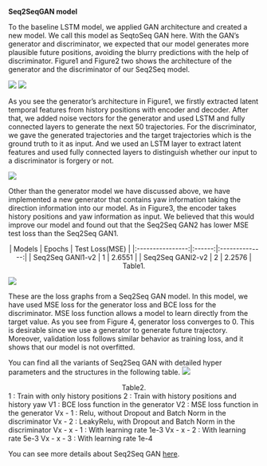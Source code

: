 **Seq2SeqGAN model**

To the baseline LSTM model, we applied GAN architecture and created a new model. We call this model as SeqtoSeq GAN here. With the GAN’s generator and discriminator, we expected that our model generates more plausible future positions, avoiding the blurry predictions with the help of discriminator. Figure1 and Figure2 two shows the architecture of the generator and the discriminator of our Seq2Seq model.

![](https://github.com/deepnewworld/csci566-project/blob/master/src/images/main/GAN1.png)
![](https://github.com/deepnewworld/csci566-project/blob/master/src/images/main/GAN2.png)

As you see the generator’s architecture in Figure1, we firstly extracted latent temporal features from history positions with encoder and decoder. After that, we added noise vectors for the generator and used LSTM and fully connected layers to generate the next 50 trajectories. For the discriminator, we gave the generated trajectories and the target trajectories which is the ground truth to it as input. And we used an LSTM layer to extract latent features and used fully connected layers to distinguish whether our input to a discriminator is forgery or not.

![](https://github.com/deepnewworld/csci566-project/blob/master/src/images/main/GAN3.png)

Other than the generator model we have discussed above, we have implemented a new generator that contains yaw information taking the direction information into our model. As in Figure3, the encoder takes history positions and yaw information as input. We believed that this would improve our model and found out that the Seq2Seq GAN2 has lower MSE test loss than the Seq2Seq GAN1.

<center>
|      Models      | Epochs | Test Loss(MSE) |
|:----------------:|:------:|:--------------:|
| Seq2Seq GANl1-v2 |    1   |     2.6551     |
| Seq2Seq GANl2-v2 |    2   |     2.2576     |
  Table1. 
</center>

![](https://github.com/deepnewworld/csci566-project/blob/master/src/images/main/GAN4.png)

These are the loss graphs from a Seq2Seq GAN model. In this model, we have used MSE loss for the generator loss and BCE loss for the discriminator. MSE loss function allows a model to learn directly from the target value. As you see from Figure 4, generator loss converges to 0. This is desirable since we use a generator to generate future trajectory. Moreover, validation loss follows similar behavior as training loss, and it shows that our model is not overfitted.

You can find all the variants of Seq2Seq GAN with detailed hyper parameters and the structures in the following table.
![](https://github.com/deepnewworld/csci566-project/blob/master/src/images/main/GAN8.png)
<center>
  Table2.
</center>
1 : Train with only history positions
2 : Train with history positions and history yaw
V1 : BCE loss function in the generator
V2 : MSE loss function in the generator
Vx - 1 : Relu, without Dropout and Batch Norm in the discriminator
Vx - 2 : LeakyRelu, with Dropout and Batch Norm in the discriminator
Vx - x - 1 : With learning rate 1e-3
Vx - x - 2 : With learning rate 5e-3
Vx - x - 3 : With learning rate 1e-4

You can see more details about Seq2Seq GAN [here](https://deepnewworld.github.io/csci566-project/#/seq2seqGAN).
